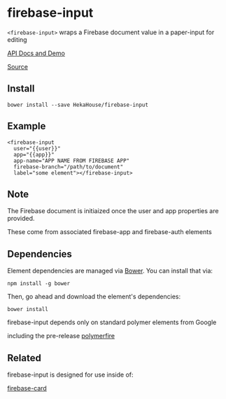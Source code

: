 # firebase-input

`<firebase-input>` wraps a Firebase document value in a paper-input for editing

[API Docs and Demo](https://heka-house-polymer-demos.firebaseapp.com/firebase-input)

[Source](http://github.com/hekahouse/firebase-input/)

## Install

    bower install --save HekaHouse/firebase-input

## Example
    <firebase-input
      user="{{user}}"
      app="{{app}}"
      app-name="APP NAME FROM FIREBASE APP"
      firebase-branch="/path/to/document"
      label="some element"></firebase-input>

## Note

The Firebase document is initiaized once the user and app properties are provided.

These come from associated firebase-app and firebase-auth elements

## Dependencies

Element dependencies are managed via [Bower](http://bower.io/). You can
install that via:

    npm install -g bower

Then, go ahead and download the element's dependencies:

    bower install

firebase-input depends only on standard polymer elements from Google

including the pre-release [polymerfire](https://github.com/firebase/polymerfire)

## Related

firebase-input is designed for use inside of:

[firebase-card](https://heka-house-polymer-demos.firebaseapp.com/firebase-card)
